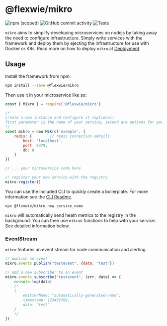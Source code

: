 # @flexwie/mikro

![npm (scoped)](https://img.shields.io/npm/v/@flexwie/mikro)
![GitHub commit activity](https://img.shields.io/github/commit-activity/m/fosscom/mikro)
![Tests](https://github.com/fosscom/mikro/workflows/Tests/badge.svg)

`mikro` aims to simplify developing microservices on nodejs by taking away the need to configure infrastructure. Simply write services with the framework and deploy them by ejecting the infrastructure for use with Docker or K8s. Read more on how to deploy `mikro` at [Deployment](#deployment).

## Usage
Install the framework from npm:
```sh
npm install --save @flexwie/mikro
```

Then use it in your microservice like so:
```javascript
const { Mikro } = require('@flexwie/mikro')

/*
create a new instance and configure it (optional)
first parameter is the name of your service, second are options for your environement
*/
const mikro = new Mikro('example', {
    redis: {        // redis connection details
        host: 'localhost',
        port: 6379,
        db: 0
    }
})

// ... your microservice code here

// register your new service with the registry
mikro.register()

```

You can use the included CLI to quickly create a boilerplate. For more information see the [CLI Readme](/cli).

```
npx @flexwie/mikro new service_name
```

`mikro` will automatically send heath metrics to the registry in the background. You can then use `mikro`s functions to help with your service. See detailed information below.

### EventStream
`mikro` features an event stream for node communication and alerting.

```javascript
// publish an event
mikro.events.publish("testevent", {data: "test"})

// add a new subscriber to an event
mikro.events.subscribe("testevent", (err, data) => {
    console.log(data)
    /*
    {
        emitterName: "automatically-generated-name",
        timestamp: 123456789,
        data: "test"
    }
    */
})
```
